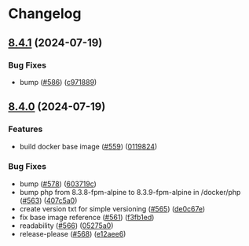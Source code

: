 # Changelog

## [8.4.1](https://github.com/cedricziel/faro-shop/compare/php-baseimage-8.4.0...php-baseimage-8.4.1) (2024-07-19)


### Bug Fixes

* bump ([#586](https://github.com/cedricziel/faro-shop/issues/586)) ([c971889](https://github.com/cedricziel/faro-shop/commit/c97188987057a930c6f0618c5ec3fe91c77b6b29))

## [8.4.0](https://github.com/cedricziel/faro-shop/compare/php-baseimage-v8.3.3...php-baseimage-8.4.0) (2024-07-19)


### Features

* build docker base image ([#559](https://github.com/cedricziel/faro-shop/issues/559)) ([0119824](https://github.com/cedricziel/faro-shop/commit/0119824821750d660c12e326acd59798228c2b55))


### Bug Fixes

* bump ([#578](https://github.com/cedricziel/faro-shop/issues/578)) ([603719c](https://github.com/cedricziel/faro-shop/commit/603719c7ca10730f9408772df0f18f742c6b0b90))
* bump php from 8.3.8-fpm-alpine to 8.3.9-fpm-alpine in /docker/php ([#563](https://github.com/cedricziel/faro-shop/issues/563)) ([407c5a0](https://github.com/cedricziel/faro-shop/commit/407c5a064f8034951c5f5749d09ae5a258283d5f))
* create version txt for simple versioning ([#565](https://github.com/cedricziel/faro-shop/issues/565)) ([de0c67e](https://github.com/cedricziel/faro-shop/commit/de0c67e7d2dd22ae1b95c19b5ea792625a2781ad))
* fix base image reference ([#561](https://github.com/cedricziel/faro-shop/issues/561)) ([f3fb1ed](https://github.com/cedricziel/faro-shop/commit/f3fb1edbb3a23f2e7d9c8aa8fe57a56e562a9d7c))
* readability ([#566](https://github.com/cedricziel/faro-shop/issues/566)) ([05275a0](https://github.com/cedricziel/faro-shop/commit/05275a0aac8a916b5f432574ba9207fae60312ab))
* release-please ([#568](https://github.com/cedricziel/faro-shop/issues/568)) ([e12aee6](https://github.com/cedricziel/faro-shop/commit/e12aee6574fbbce9acca14284a9ed03ad5b36b31))

